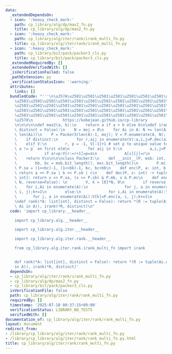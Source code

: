 ```yaml
---
data:
  _extendedDependsOn:
  - icon: ':heavy_check_mark:'
    path: cp_library/alg/dp/max2_fn.py
    title: cp_library/alg/dp/max2_fn.py
  - icon: ':heavy_check_mark:'
    path: cp_library/alg/iter/rank/irank_multi_fn.py
    title: cp_library/alg/iter/rank/irank_multi_fn.py
  - icon: ':heavy_check_mark:'
    path: cp_library/bit/pack/packer3_cls.py
    title: cp_library/bit/pack/packer3_cls.py
  _extendedRequiredBy: []
  _extendedVerifiedWith: []
  _isVerificationFailed: false
  _pathExtension: py
  _verificationStatusIcon: ':warning:'
  attributes:
    links: []
  bundledCode: "'''\n\u257A\u2501\u2501\u2501\u2501\u2501\u2501\u2501\u2501\u2501\u2501\
    \u2501\u2501\u2501\u2501\u2501\u2501\u2501\u2501\u2501\u2501\u2501\u2501\u2501\
    \u2501\u2501\u2501\u2501\u2501\u2501\u2501\u2501\u2501\u2501\u2501\u2501\u2501\
    \u2501\u2501\u2501\u2501\u2501\u2501\u2501\u2501\u2501\u2501\u2501\u2501\u2501\
    \u2501\u2501\u2501\u2501\u2501\u2501\u2501\u2501\u2501\u2501\u2501\u2501\u2501\
    \u2578\n             https://kobejean.github.io/cp-library               \n'''\n\
    \n\n\n\n\ndef max2(a, b):\n    return a if a > b else b\n\ndef irank(*A: list[int],\
    \ distinct = False):\n    N = mxj = 0\n    for Ai in A: N += len(Ai); mxj = max2(mxj,\
    \ len(Ai))\n    P = Packer3(len(A)-1, mxj); V = P.enumerate(A, N); V.sort()\n\
    \    if distinct:\n        for r,aij in enumerate(V):a,i,j=P.dec(aij);A[i][j],V[r]=r,a\n\
    \    elif V:\n        r, p = -1, V[-1]+1 # set p to unique value to trigger `if\
    \ a != p` on first elm\n        for aij in V:\n            a,i,j=P.dec(aij)\n\
    \            if a!=p:V[r:=r+1]=p=a\n            A[i][j]=r\n        del V[r+1:]\n\
    \    return V\n\n\n\nclass Packer3:\n    def __init__(P, mxb: int, mxc: int):\n\
    \        bb, bc = mxb.bit_length(), mxc.bit_length()\n        P.mc, P.mb, P.sb,\
    \ P.sa = (1<<bc)-1, (1<<bb)-1, bc, bc+bb\n    def enc(P, a: int, b: int, c: int):\
    \ return a << P.sa | b << P.sb | c\n    def dec(P, x: int) -> tuple[int, int,\
    \ int]: return x >> P.sa, (x >> P.sb) & P.mb, x & P.mc\n    def enumerate(P, A,\
    \ N, reverse=False): \n        V, k = [0]*N, 0\n        if reverse:\n        \
    \    for i,Ai in enumerate(A):\n                for j, a in enumerate(Ai):V[k]=P.enc(-a,\
    \ i, j);k+=1\n        else:\n            for i,Ai in enumerate(A):\n         \
    \       for j, a in enumerate(Ai):V[k]=P.enc(a, i, j);k+=1\n        return V\n\
    \ndef rank(*A: list[int], distinct = False): return *(R := tuple(Ai.copy() for\
    \ Ai in A)), irank(*R, distinct)\n"
  code: 'import cp_library.__header__

    import cp_library.alg.__header__

    import cp_library.alg.iter.__header__

    import cp_library.alg.iter.rank.__header__

    from cp_library.alg.iter.rank.irank_multi_fn import irank


    def rank(*A: list[int], distinct = False): return *(R := tuple(Ai.copy() for Ai
    in A)), irank(*R, distinct)'
  dependsOn:
  - cp_library/alg/iter/rank/irank_multi_fn.py
  - cp_library/alg/dp/max2_fn.py
  - cp_library/bit/pack/packer3_cls.py
  isVerificationFile: false
  path: cp_library/alg/iter/rank/rank_multi_fn.py
  requiredBy: []
  timestamp: '2025-07-10 00:37:15+09:00'
  verificationStatus: LIBRARY_NO_TESTS
  verifiedWith: []
documentation_of: cp_library/alg/iter/rank/rank_multi_fn.py
layout: document
redirect_from:
- /library/cp_library/alg/iter/rank/rank_multi_fn.py
- /library/cp_library/alg/iter/rank/rank_multi_fn.py.html
title: cp_library/alg/iter/rank/rank_multi_fn.py
---
```

